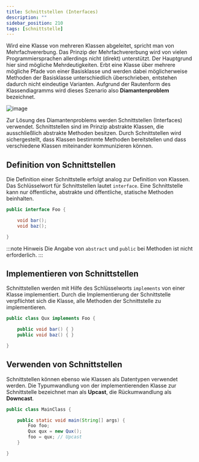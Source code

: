 ```yaml
---
title: Schnittstellen (Interfaces)
description: ""
sidebar_position: 210
tags: [schnittstelle]
---
```


Wird eine Klasse von mehreren Klassen abgeleitet, spricht man von Mehrfachvererbung. Das Prinzip der Mehrfachvererbung wird von vielen Programmiersprachen allerdings nicht (direkt) unterstützt. Der Hauptgrund hier sind mögliche Mehrdeutigkeiten. Erbt eine Klasse
über mehrere mögliche Pfade von einer Basisklasse und werden dabei möglicherweise Methoden der Basisklasse unterschiedlich überschrieben, entstehen dadurch nicht eindeutige Varianten. Aufgrund der Rautenform des Klassendiagramms wird dieses Szenario also 
**Diamantenproblem** bezeichnet.

![image](https://user-images.githubusercontent.com/47243617/177196507-3e41e441-c9f6-45df-a913-7737746190f9.png)

Zur Lösung des Diamantenproblems werden Schnittstellen (Interfaces) verwendet. Schnittstellen sind im Prinzip abstrakte Klassen, die ausschließlich abstrakte Methoden besitzen. Durch Schnittstellen wird sichergestellt, dass Klassen bestimmte Methoden 
bereitstellen und dass verschiedene Klassen miteinander kommunizieren können.

## Definition von Schnittstellen
Die Definition einer Schnittstelle erfolgt analog zur Definition von Klassen. Das Schlüsselwort für Schnittstellen lautet `interface`. Eine Schnittstelle kann nur öffentliche, abstrakte und öffentliche, statische Methoden beinhalten.

```java
public interface Foo {  

    void bar();
    void baz();  

}
```

:::note Hinweis
Die Angabe von `abstract` und `public` bei Methoden ist nicht erforderlich.
:::

## Implementieren von Schnittstellen
Schnittstellen werden mit Hilfe des Schlüsselworts `implements` von einer Klasse implementiert. Durch die Implementierung der Schnittstelle verpflichtet sich die Klasse, alle Methoden der Schnittstelle zu implementieren.

```java
public class Qux implements Foo {

    public void bar() { }
    public void baz() { }

}
```

## Verwenden von Schnittstellen
Schnittstellen können ebenso wie Klassen als Datentypen verwendet werden. Die Typumwandlung von der implementierenden Klasse zur Schnittstelle bezeichnet man als **Upcast**, die Rückumwandlung als **Downcast**.

```java
public class MainClass {

    public static void main(String[] args) {
        Foo foo;
        Qux qux = new Qux();
        foo = qux; // Upcast
    }

}
```
